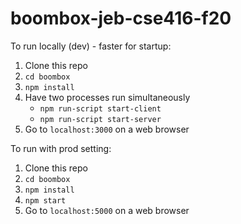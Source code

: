 # boombox-jeb-cse416-f20

To run locally (dev) - faster for startup:
  1. Clone this repo
  2. `cd boombox`
  3. `npm install`
  4. Have two processes run simultaneously
      * `npm run-script start-client`
      * `npm run-script start-server`
  5. Go to `localhost:3000` on a web browser
 
 To run with prod setting:
  1. Clone this repo
  2. `cd boombox`
  3. `npm install`
  4. `npm start`
  5. Go to `localhost:5000` on a web browser
  
  
